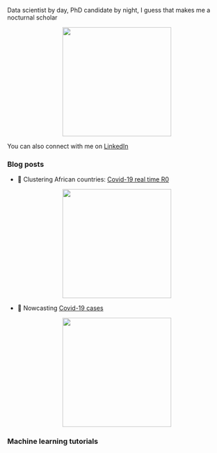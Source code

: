 
Data scientist by day, PhD candidate by night, I guess that makes me a nocturnal scholar
<p align="center"> 
<img src="https://encrypted-tbn0.gstatic.com/images?q=tbn%3AANd9GcRqHjz0XrswbFKUXGwk7bomvsl9urHSqgkFGw&usqp=CAU" width="250" height= "250">
</p>

You can also connect with me on [LinkedIn](https://www.linkedin.com/in/webstergova/)

### Blog posts

- 💬 Clustering African countries: [Covid-19 real time R0](https://medium.com/@webster_gova/why-you-should-cluster-covid-19-cases-in-africa-e3cfd7de7087)
<p align="center"> 
<img align="center"src="https://miro.medium.com/max/625/0*2a95vpQkbMnili-y" width="250" height= "250">
</p>

- 🔭 Nowcasting [Covid-19 cases](https://medium.com/@webster_gova/nowcasting-beyond-covid-19-visualisations-cf687882f313)
<p align="center"> 
<img align="center" src="https://miro.medium.com/max/700/0*hk1faR5Aagf-Asei" width="250" height= "250"> 
</p>

### Machine learning tutorials

